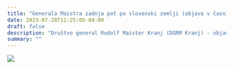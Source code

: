 ```yaml
---
title: "Generala Maistra zadnja pot po slovenski zemlji (objava v časniku Jutro 28. 7. 1934)" 
date: 2023-07-28T11:25:05-04:00
draft: false
description: "Društvo general Rudolf Maister Kranj (DGRM Kranj) - objava v časniku Jutro"
summary: ""
---
```


![](/images/dogodki/2023-07-27_objava_jutro/Jutro_28-7-1934_stran_3_Generala_Maistra_zadnja_pot_po_slovenski_zemlji.jpg "")